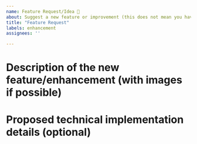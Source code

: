 ```yaml
---
name: Feature Request/Idea 🚀
about: Suggest a new feature or improvement (this does not mean you have to implement it)
title: "Feature Request"
labels: enhancement
assignees: ''

---
```


<!-- 
🚨🚨🚨🚨🚨🚨🚨🚨🚨🚨

I ACKNOWLEDGE THE FOLLOWING BEFORE PROCEEDING:
1. If I delete this entire template and go my own path, maintainers may close my issue without further explanation or engagement.
2. If I list multiple bugs/concerns in this one issue, maintainers may close my issue without further explanation or engagement.
3. If I write an issue that has many duplicates, maintainers may close my issue without further explanation or engagement (and without necessarily spending time to find the exact duplicate ID number).
4. If I leave the title incomplete when filing the issue, maintainers may close my issue without further explanation or engagement.
5. If I file something completely blank in the body, maintainers may close my issue without further explanation or engagement.

All good? Then proceed!
-->

# Description of the new feature/enhancement (with images if possible)

<!-- 
A clear and concise description of what the problem is that the new feature would solve.
Describe why and how a user would use this new functionality (if applicable).
-->

# Proposed technical implementation details (optional)

<!-- 
A clear and concise description of what you want to happen.
-->
